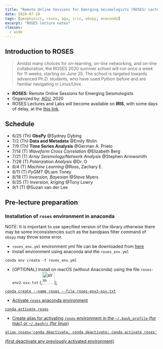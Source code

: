 ```yaml
---
title: "Remote Online Sessions for Emerging Seismologists (ROSES) Lectures: Revisited [Python]"
date: 2020-07-10
tags: [geophysics, roses, agu, iris, obspy, anaconda]
excerpt: "ROSES lecture notes"
classes:
  - wide
---
```


## Introduction to ROSES
> Amidst many choices for on-learning, on-line networking, and on-line collaboration, the ROSES 2020 summer school will run once a week for 11 weeks, starting on June 25. The school is targeted towards advanced Ph.D. students, who have used Python before and are familiar navigating in Linux/Unix.

- __ROSES__: Remote Online Sessions for Emerging Seismologists
- Organized by: [AGU]( https://www.agu.org), 2020
- ROSES Lectures and Labs will become available on __IRIS__, with some days of delay, at the [this link](https://www.iris.edu/hq/inclass/course/roses).

## Schedule
- 6/25 (Th) __ObsPy__ @Sydney Dybing 
- 7/2 (Th) __Data and Metadata__ @Emily Wolin 
- 7/9 (Th) __Time Series Analysis__ @German A. Prieto 
- 7/14 (T) _Waveform Cross Correlation_ @Elizabeth Berg 
- 7/21 (T) _Array Seismology/Network Analysis_ @Stephen Arrowsmith 
- 7/28 (T) _Polarization Analysis_ @Dr. O
- 8/4 (T) _Machine Learning_ @Ross, Zachary E. 
- 8/11 (T)  _PyGMT_ @Liam Toney 
- 8/18 (T) _Inversion, Bayesian_ @Steve Myers 
- 8/25 (T) _Inversion, kriging_ @Tony Lowry 
- 9/1 (T) @Suzan van der Lee


## Pre-lecture preparation

### Installation of `roses` environment in anaconda
NOTE: It is important to use specified version of the library otherwise there may be some inconsistencies such as the bandpass filter command of `obspy` may throw some error.

- `roses_env.yml` environment yml file can be downloaded from [here](https://github.com/earthinversion/Remote-Online-Sessions-for-Emerging-Seismologists-ROSES-Lectures-Revisited/blob/master/roses_env.yml)
- Install environment using anaconda and the `roses_env.yml`

```
conda env create -f roses_env.yml
```

- [OPTIONAL] Install on macOS (without Anaconda) using the file `roses-env2-osx.txt` (<a href="https://github.com/earthinversion/Remote-Online-Sessions-for-Emerging-Seismologists-ROSES-Lectures-Revisited/find/master" download="Codes">
    <img src="https://img.icons8.com/carbon-copy/100/000000/download-2.png" alt="slrm" width="40" height="40">):

```
conda create --name roses --file roses-env2-osx.txt
```

- Activate `roses` anaconda environment 

```
conda activate roses
```

- Create alias for activating `roses` environment in the `~/.bash_profile` (for mac) or `~/.bashrc` (for linux)

```
alias roses='conda deactivate; conda deactivate; conda activate roses'
```
(first deactivate any previously activated environment)